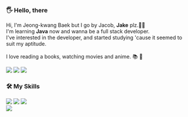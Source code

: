 <article class="markdown-body entry-content container-lg f5" itemprop="text"><h3 dir="auto">🖐 Hello, there</h3>
Hi, I'm Jeong-kwang Baek but I go by Jacob, <b>Jake</b> plz.🐱‍🏍<br>
 I'm learning <b>Java</b> now and wanna be a full stack developer.<br>
 I've interested in the developer, and started studying 'cause it seemed to suit my aptitude.<br><br>
 I love reading a books, watching movies and anime. 📚 🎥<br>
</p>
<a href="-" target="_blank"><img src="https://img.shields.io/badge/techBlog-0291FF?style=flat-square&logo=Blogger&logoColor=white"/></a>
<a href="https://www.instagram.com/jaykaybaek" target="_blank"><img src="https://img.shields.io/badge/Instagram-E4405F?style=flat-square&logo=Instagram&logoColor=white"/></a>
<a href="mailto:jaykaybaek@gmail.com"><img src="https://img.shields.io/badge/jaykaybaek@gmail.com-EA4335?style=flat-square&logo=Gmail&logoColor=white&link=mailto:jaykaybaek@gmail.com"/></a>

 
<article class="markdown-body entry-content container-lg f5" itemprop="text"><h3 dir="auto">🛠 My Skills</h3>
  <a href="" target="_blank"><img src="https://img.shields.io/badge/JAVA-5382A1?style=flat-square&logo=2F2625&logoColor=white"/></a>
  <a href="" target="_blank"><img src="https://img.shields.io/badge/JAVA-5382A1?style=flat-square&logo=2F2625&logoColor=white"/></a>
  <a href="" target="_blank"><img src="https://img.shields.io/badge/JAVA-5382A1?style=flat-square&logo=2F2625&logoColor=white"/></a>
  <br>
  <a href="" target="_blank"><img src="https://img.shields.io/badge/JAVA-5382A1?style=flat-square&logo=2F2625&logoColor=white"/></a>
